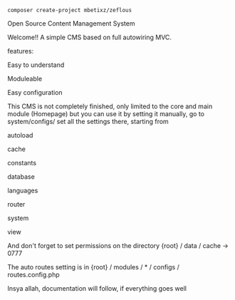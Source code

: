 <code>composer create-project mbetixz/zeflous</code>







Open Source Content Management System

Welcome!!
A simple CMS based on full autowiring MVC.

features:

Easy to understand

Moduleable

Easy configuration

This CMS is not completely finished, only limited to the core and main module (Homepage) but you can use it by setting it manually, go to system/configs/ set all the settings there, starting from

autoload

cache

constants

database

languages

router

system

view

And don't forget to set permissions on the directory {root} / data / cache -> 0777

The auto routes setting is in {root} / modules / * / configs / routes.config.php

Insya allah, documentation will follow, if everything goes well
